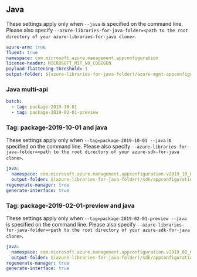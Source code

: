 ## Java

These settings apply only when `--java` is specified on the command line.
Please also specify `--azure-libraries-for-java-folder=<path to the root directory of your azure-libraries-for-java clone>`.

``` yaml $(java)
azure-arm: true
fluent: true
namespace: com.microsoft.azure.management.appconfiguration
license-header: MICROSOFT_MIT_NO_CODEGEN
payload-flattening-threshold: 1
output-folder: $(azure-libraries-for-java-folder)/azure-mgmt-appconfiguration
```

### Java multi-api

``` yaml $(java) && $(multiapi)
batch:
  - tag: package-2019-10-01
  - tag: package-2019-02-01-preview
```

### Tag: package-2019-10-01 and java

These settings apply only when `--tag=package-2019-10-01 --java` is specified on the command line.
Please also specify `--azure-libraries-for-java-folder=<path to the root directory of your azure-sdk-for-java clone>`.

``` yaml $(tag)=='package-2019-10-01' && $(java) && $(multiapi)
java:
  namespace: com.microsoft.azure.management.appconfiguration.v2019_10_01
  output-folder: $(azure-libraries-for-java-folder)/sdk/appconfiguration/azure-mgmt-appconfiguration/v2019_10_01
regenerate-manager: true
generate-interface: true
```

### Tag: package-2019-02-01-preview and java

These settings apply only when `--tag=package-2019-02-01-preview --java` is specified on the command line.
Please also specify `--azure-libraries-for-java-folder=<path to the root directory of your azure-sdk-for-java clone>`.

``` yaml $(tag)=='package-2019-02-01-preview' && $(java) && $(multiapi)
java:
  namespace: com.microsoft.azure.management.appconfiguration.v2019_02_01_preview
  output-folder: $(azure-libraries-for-java-folder)/sdk/appconfiguration/azure-mgmt-appconfiguration/v2019_02_01_preview
regenerate-manager: true
generate-interface: true
```